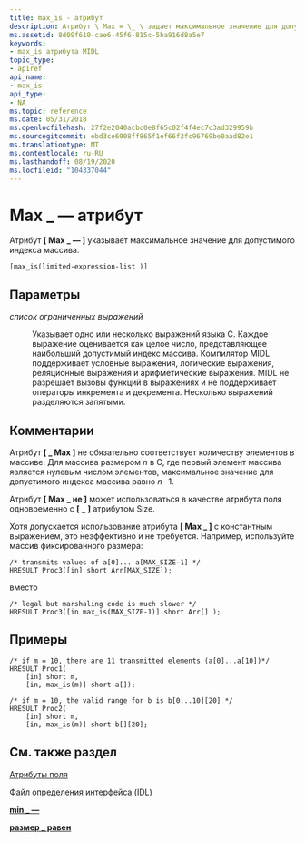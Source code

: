 ```yaml
---
title: max_is - атрибут
description: Атрибут \ Max = \_ \ задает максимальное значение для допустимого индекса массива.
ms.assetid: 8d09f610-cae6-45f6-815c-5ba916d8a5e7
keywords:
- max_is атрибута MIDL
topic_type:
- apiref
api_name:
- max_is
api_type:
- NA
ms.topic: reference
ms.date: 05/31/2018
ms.openlocfilehash: 27f2e2040acbc0e8f65c02f4f4ec7c3ad329959b
ms.sourcegitcommit: ebd3ce6908ff865f1ef66f2fc96769be0aad82e1
ms.translationtype: MT
ms.contentlocale: ru-RU
ms.lasthandoff: 08/19/2020
ms.locfileid: "104337044"
---
```

# <a name="max_is-attribute"></a>Max \_ — атрибут

Атрибут **\[ Max \_ — \]** указывает максимальное значение для допустимого индекса массива.

``` syntax
[max_is(limited-expression-list )]
```

## <a name="parameters"></a>Параметры

<dl> <dt>

*список ограниченных выражений* 
</dt> <dd>

Указывает одно или несколько выражений языка C. Каждое выражение оценивается как целое число, представляющее наибольший допустимый индекс массива. Компилятор MIDL поддерживает условные выражения, логические выражения, реляционные выражения и арифметические выражения. MIDL не разрешает вызовы функций в выражениях и не поддерживает операторы инкремента и декремента. Несколько выражений разделяются запятыми.

</dd> </dl>

## <a name="remarks"></a>Комментарии

Атрибут **\[ \_ Max \]** не обязательно соответствует количеству элементов в массиве. Для массива размером *n* в C, где первый элемент массива является нулевым числом элементов, максимальное значение для допустимого индекса массива равно *n*– 1.

Атрибут **\[ Max \_ не \]** может использоваться в качестве атрибута поля одновременно с **\[** [**\_**](size-is.md) **\]** атрибутом Size.

Хотя допускается использование атрибута **\[ Max \_ \]** с константным выражением, это неэффективно и не требуется. Например, используйте массив фиксированного размера:

``` syntax
/* transmits values of a[0]... a[MAX_SIZE-1] */ 
HRESULT Proc3([in] short Arr[MAX_SIZE]); 
```

вместо

``` syntax
/* legal but marshaling code is much slower */ 
HRESULT Proc3([in max_is(MAX_SIZE-1)] short Arr[] );
```

## <a name="examples"></a>Примеры

``` syntax
/* if m = 10, there are 11 transmitted elements (a[0]...a[10])*/ 
HRESULT Proc1( 
    [in] short m, 
    [in, max_is(m)] short a[]);  
 
/* if m = 10, the valid range for b is b[0...10][20] */ 
HRESULT Proc2( 
    [in] short m, 
    [in, max_is(m)] short b[][20];
```

## <a name="see-also"></a>См. также раздел

<dl> <dt>

[Атрибуты поля](/windows/desktop/Rpc/field-attributes)
</dt> <dt>

[Файл определения интерфейса (IDL)](interface-definition-idl-file.md)
</dt> <dt>

[**min \_ —**](min-is.md)
</dt> <dt>

[**размер \_ равен**](size-is.md)
</dt> </dl>

 

 
